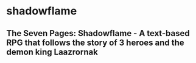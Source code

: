 # shadowflame
The Seven Pages: Shadowflame - A text-based RPG that follows the story of 3 heroes and the demon king Laazrornak
---
